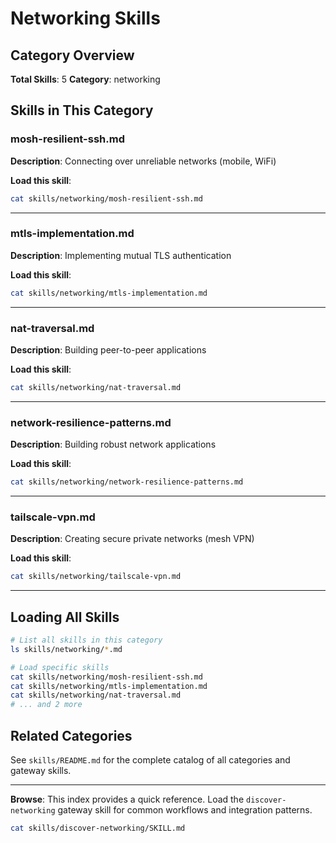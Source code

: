 # Networking Skills

## Category Overview

**Total Skills**: 5
**Category**: networking

## Skills in This Category

### mosh-resilient-ssh.md
**Description**: Connecting over unreliable networks (mobile, WiFi)

**Load this skill**:
```bash
cat skills/networking/mosh-resilient-ssh.md
```

---

### mtls-implementation.md
**Description**: Implementing mutual TLS authentication

**Load this skill**:
```bash
cat skills/networking/mtls-implementation.md
```

---

### nat-traversal.md
**Description**: Building peer-to-peer applications

**Load this skill**:
```bash
cat skills/networking/nat-traversal.md
```

---

### network-resilience-patterns.md
**Description**: Building robust network applications

**Load this skill**:
```bash
cat skills/networking/network-resilience-patterns.md
```

---

### tailscale-vpn.md
**Description**: Creating secure private networks (mesh VPN)

**Load this skill**:
```bash
cat skills/networking/tailscale-vpn.md
```

---

## Loading All Skills

```bash
# List all skills in this category
ls skills/networking/*.md

# Load specific skills
cat skills/networking/mosh-resilient-ssh.md
cat skills/networking/mtls-implementation.md
cat skills/networking/nat-traversal.md
# ... and 2 more
```

## Related Categories

See `skills/README.md` for the complete catalog of all categories and gateway skills.

---

**Browse**: This index provides a quick reference. Load the `discover-networking` gateway skill for common workflows and integration patterns.

```bash
cat skills/discover-networking/SKILL.md
```

